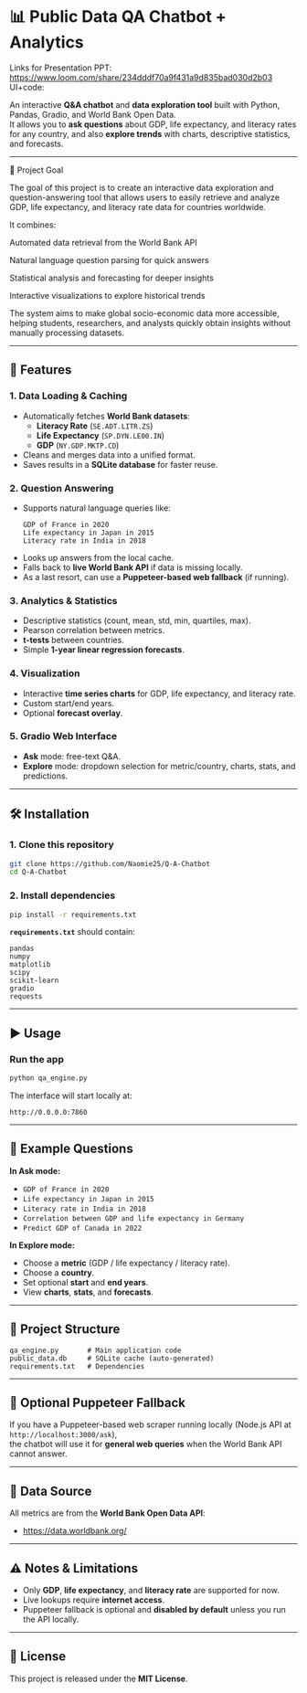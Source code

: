 # 📊 Public Data QA Chatbot + Analytics
Links for Presentation
PPT: https://www.loom.com/share/234dddf70a9f431a9d835bad030d2b03
UI+code: 

An interactive **Q&A chatbot** and **data exploration tool** built with Python, Pandas, Gradio, and World Bank Open Data.  
It allows you to **ask questions** about GDP, life expectancy, and literacy rates for any country, and also **explore trends** with charts, descriptive statistics, and forecasts.

---
🎯 Project Goal

The goal of this project is to create an interactive data exploration and question-answering tool that allows users to easily retrieve and analyze GDP, life expectancy, and literacy rate data for countries worldwide.

It combines:

Automated data retrieval from the World Bank API

Natural language question parsing for quick answers

Statistical analysis and forecasting for deeper insights

Interactive visualizations to explore historical trends

The system aims to make global socio-economic data more accessible, helping students, researchers, and analysts quickly obtain insights without manually processing datasets.

---
## 🚀 Features

### **1. Data Loading & Caching**
- Automatically fetches **World Bank datasets**:
  - **Literacy Rate** (`SE.ADT.LITR.ZS`)
  - **Life Expectancy** (`SP.DYN.LE00.IN`)
  - **GDP** (`NY.GDP.MKTP.CD`)
- Cleans and merges data into a unified format.
- Saves results in a **SQLite database** for faster reuse.

### **2. Question Answering**
- Supports natural language queries like:
  ```
  GDP of France in 2020
  Life expectancy in Japan in 2015
  Literacy rate in India in 2018
  ```
- Looks up answers from the local cache.
- Falls back to **live World Bank API** if data is missing locally.
- As a last resort, can use a **Puppeteer-based web fallback** (if running).

### **3. Analytics & Statistics**
- Descriptive statistics (count, mean, std, min, quartiles, max).
- Pearson correlation between metrics.
- **t-tests** between countries.
- Simple **1-year linear regression forecasts**.

### **4. Visualization**
- Interactive **time series charts** for GDP, life expectancy, and literacy rate.
- Custom start/end years.
- Optional **forecast overlay**.

### **5. Gradio Web Interface**
- **Ask** mode: free-text Q&A.
- **Explore** mode: dropdown selection for metric/country, charts, stats, and predictions.

---

## 🛠 Installation

### 1. Clone this repository
```bash
git clone https://github.com/Naomie25/Q-A-Chatbot
cd Q-A-Chatbot
```

### 2. Install dependencies
```bash
pip install -r requirements.txt
```

**`requirements.txt`** should contain:
```
pandas
numpy
matplotlib
scipy
scikit-learn
gradio
requests
```

---

## ▶️ Usage

### **Run the app**
```bash
python qa_engine.py
```

The interface will start locally at:
```
http://0.0.0.0:7860
```

---

## 💬 Example Questions

**In Ask mode:**
- `GDP of France in 2020`
- `Life expectancy in Japan in 2015`
- `Literacy rate in India in 2018`
- `Correlation between GDP and life expectancy in Germany`
- `Predict GDP of Canada in 2022`

**In Explore mode:**
- Choose a **metric** (GDP / life expectancy / literacy rate).
- Choose a **country**.
- Set optional **start** and **end years**.
- View **charts**, **stats**, and **forecasts**.

---

## 📂 Project Structure
```
qa_engine.py       # Main application code
public_data.db     # SQLite cache (auto-generated)
requirements.txt   # Dependencies
```

---

## 🔌 Optional Puppeteer Fallback
If you have a Puppeteer-based web scraper running locally (Node.js API at `http://localhost:3000/ask`),  
the chatbot will use it for **general web queries** when the World Bank API cannot answer.

---

## 📡 Data Source
All metrics are from the **World Bank Open Data API**:
- https://data.worldbank.org/

---

## ⚠️ Notes & Limitations
- Only **GDP**, **life expectancy**, and **literacy rate** are supported for now.
- Live lookups require **internet access**.
- Puppeteer fallback is optional and **disabled by default** unless you run the API locally.

---

## 📜 License
This project is released under the **MIT License**.
